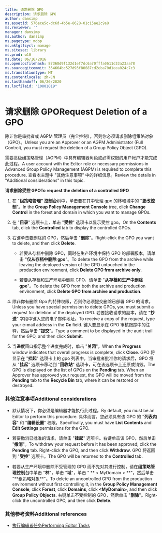 ```yaml
---
title: 请求删除 GPO
description: 请求删除 GPO
author: dansimp
ms.assetid: 576ece5c-dc6d-4b5e-8628-01c15ae2c9a8
ms.reviewer: ''
manager: dansimp
ms.author: dansimp
ms.pagetype: mdop
ms.mktglfcycl: manage
ms.sitesec: library
ms.prod: w10
ms.date: 06/16/2016
ms.openlocfilehash: 87368d9f132d1ef7dc6a70fffa0611d33a23aa78
ms.sourcegitcommit: 354664bc527d93f80687cd2eba70d1eea024c7c3
ms.translationtype: MT
ms.contentlocale: zh-CN
ms.lasthandoff: 06/26/2020
ms.locfileid: "10801819"
---
```

# <span data-ttu-id="f8fba-103">请求删除 GPO</span><span class="sxs-lookup"><span data-stu-id="f8fba-103">Request Deletion of a GPO</span></span>


<span data-ttu-id="f8fba-104">除非你是审批者或 AGPM 管理员（完全控制），否则你必须请求删除组策略对象（GPO）。</span><span class="sxs-lookup"><span data-stu-id="f8fba-104">Unless you are an Approver or an AGPM Administrator (Full Control), you must request the deletion of a Group Policy Object (GPO).</span></span>

<span data-ttu-id="f8fba-105">需要高级组策略管理（AGPM）中具有编辑器角色或必需权限的用户帐户才能完成此过程。</span><span class="sxs-lookup"><span data-stu-id="f8fba-105">A user account with the Editor role or necessary permissions in Advanced Group Policy Management (AGPM) is required to complete this procedure.</span></span> <span data-ttu-id="f8fba-106">查看本主题中 "其他注意事项" 中的详细信息。</span><span class="sxs-lookup"><span data-stu-id="f8fba-106">Review the details in "Additional considerations" in this topic.</span></span>

**<span data-ttu-id="f8fba-107">请求删除受控 GPO</span><span class="sxs-lookup"><span data-stu-id="f8fba-107">To request the deletion of a controlled GPO</span></span>**

1.  <span data-ttu-id="f8fba-108">在 "**组策略管理" 控制台**树中，单击要在其中管理 gpo 的林和域中的 "**更改控制**"。</span><span class="sxs-lookup"><span data-stu-id="f8fba-108">In the **Group Policy Management Console** tree, click **Change Control** in the forest and domain in which you want to manage GPOs.</span></span>

2.  <span data-ttu-id="f8fba-109">在 "**目录**" 选项卡上，单击 "**受控**" 选项卡以显示受控 gpo。</span><span class="sxs-lookup"><span data-stu-id="f8fba-109">On the **Contents** tab, click the **Controlled** tab to display the controlled GPOs.</span></span>

3.  <span data-ttu-id="f8fba-110">右键单击要删除的 GPO，然后单击 "**删除**"。</span><span class="sxs-lookup"><span data-stu-id="f8fba-110">Right-click the GPO you want to delete, and then click **Delete**.</span></span>

    -   <span data-ttu-id="f8fba-111">若要从存档中删除 GPO，同时在生产环境中保持 GPO 的部署版本，请单击 "**仅从存档中删除 gpo**"。</span><span class="sxs-lookup"><span data-stu-id="f8fba-111">To delete the GPO from the archive while leaving the deployed version of the GPO untouched in the production environment, click **Delete GPO from archive only**.</span></span>

    -   <span data-ttu-id="f8fba-112">若要从存档和生产环境中删除 GPO，请单击 "**从存档和生产中删除 gpo**"。</span><span class="sxs-lookup"><span data-stu-id="f8fba-112">To delete the GPO from both the archive and production environment, click **Delete GPO from archive and production**.</span></span>

4.  <span data-ttu-id="f8fba-113">除非你有删除 Gpo 的特殊权限，否则你必须提交删除已部署 GPO 的请求。</span><span class="sxs-lookup"><span data-stu-id="f8fba-113">Unless you have special permission to delete GPOs, you must submit a request for deletion of the deployed GPO.</span></span> <span data-ttu-id="f8fba-114">若要接收请求的副本，请在 "**抄送**" 字段中键入您的电子邮件地址。</span><span class="sxs-lookup"><span data-stu-id="f8fba-114">To receive a copy of the request, type your e-mail address in the **Cc** field.</span></span> <span data-ttu-id="f8fba-115">键入要显示在 GPO 审核跟踪中的注释，然后单击 "**提交**"。</span><span class="sxs-lookup"><span data-stu-id="f8fba-115">Type a comment to be displayed in the audit trail for the GPO, and then click **Submit**.</span></span>

5.  <span data-ttu-id="f8fba-116">当**进度**窗口指示整个进度完成时，单击 "**关闭**"。</span><span class="sxs-lookup"><span data-stu-id="f8fba-116">When the **Progress** window indicates that overall progress is complete, click **Close**.</span></span> <span data-ttu-id="f8fba-117">GPO 将显示在 "**挂起**" 选项卡上的 gpo 列表中。当审批者批准你的请求后，GPO 将从 "**挂起**" 选项卡移动到 "**回收站**" 选项卡，可在该选项卡上还原或销毁。</span><span class="sxs-lookup"><span data-stu-id="f8fba-117">The GPO is displayed on the list of GPOs on the **Pending** tab. When an Approver has approved your request, the GPO will be moved from the **Pending** tab to the **Recycle Bin** tab, where it can be restored or destroyed.</span></span>

### <span data-ttu-id="f8fba-118">其他注意事项</span><span class="sxs-lookup"><span data-stu-id="f8fba-118">Additional considerations</span></span>

-   <span data-ttu-id="f8fba-119">默认情况下，你必须是编辑器才能执行此过程。</span><span class="sxs-lookup"><span data-stu-id="f8fba-119">By default, you must be an Editor to perform this procedure.</span></span> <span data-ttu-id="f8fba-120">具体而言，您必须具有该 GPO 的 "**列表内容**" 和 "**编辑设置**" 权限。</span><span class="sxs-lookup"><span data-stu-id="f8fba-120">Specifically, you must have **List Contents** and **Edit Settings** permissions for the GPO.</span></span>

-   <span data-ttu-id="f8fba-121">若要撤消已批准的请求，请单击 "**挂起**" 选项卡。右键单击该 GPO，然后单击 "**撤消**"。</span><span class="sxs-lookup"><span data-stu-id="f8fba-121">To withdraw your request before it has been approved, click the **Pending** tab. Right-click the GPO, and then click **Withdraw**.</span></span> <span data-ttu-id="f8fba-122">GPO 将返回到 "**受控**" 选项卡。</span><span class="sxs-lookup"><span data-stu-id="f8fba-122">The GPO will be returned to the **Controlled** tab.</span></span>

-   <span data-ttu-id="f8fba-123">若要从生产环境中删除不受管理的 GPO 而不先对其进行控制，请在**组策略管理控制台**中单击 "**林**"，单击 "**域**"，单击 " \*\* &lt; MyDomain &gt; **"，然后单击 "**组策略对象\*\*"。</span><span class="sxs-lookup"><span data-stu-id="f8fba-123">To delete an uncontrolled GPO from the production environment without first controlling it, in the **Group Policy Management Console**, click **Forest**, click **Domains**, click **&lt;MyDomain&gt;**, and then click **Group Policy Objects**.</span></span> <span data-ttu-id="f8fba-124">右键单击不受控制的 GPO，然后单击 "**删除**"。</span><span class="sxs-lookup"><span data-stu-id="f8fba-124">Right-click the uncontrolled GPO, and then click **Delete**.</span></span>

### <span data-ttu-id="f8fba-125">其他参考资料</span><span class="sxs-lookup"><span data-stu-id="f8fba-125">Additional references</span></span>

-   [<span data-ttu-id="f8fba-126">执行编辑者任务</span><span class="sxs-lookup"><span data-stu-id="f8fba-126">Performing Editor Tasks</span></span>](performing-editor-tasks-agpm30ops.md)

 

 





